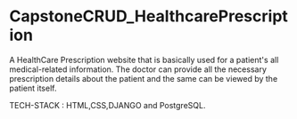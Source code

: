 # CapstoneCRUD_HealthcarePrescription
A HealthCare Prescription website that is basically used for a patient's all medical-related information. The doctor can provide all the necessary prescription details about the patient and the same can be viewed by the patient itself.

TECH-STACK : HTML,CSS,DJANGO and PostgreSQL.
